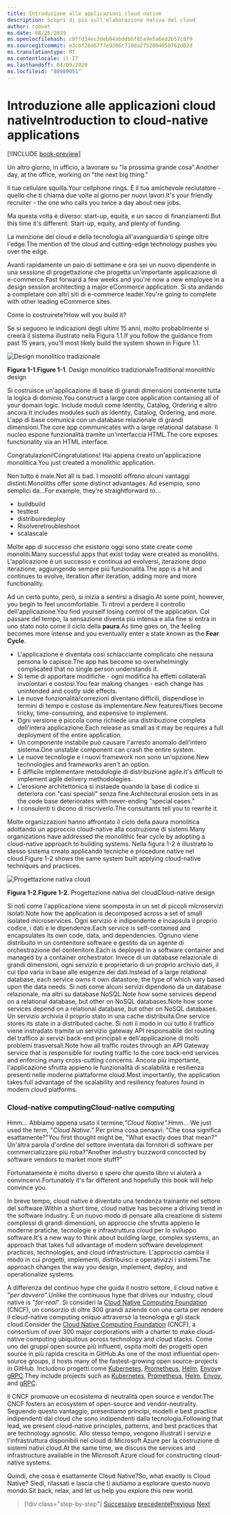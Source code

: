 ```yaml
---
title: Introduzione alle applicazioni cloud native
description: Scopri di più sull'elaborazione nativa del cloud
author: robvet
ms.date: 08/26/2019
ms.openlocfilehash: c9ffd34ec3deb04abddbbf85a9e5a6ed2b57c8f9
ms.sourcegitcommit: e3cbf26d67f7e9286c7108a2752804050762d02d
ms.translationtype: MT
ms.contentlocale: it-IT
ms.lasthandoff: 04/09/2020
ms.locfileid: "80989051"
---
```

# <a name="introduction-to-cloud-native-applications"></a><span data-ttu-id="01f0d-103">Introduzione alle applicazioni cloud native</span><span class="sxs-lookup"><span data-stu-id="01f0d-103">Introduction to cloud-native applications</span></span>

[!INCLUDE [book-preview](../../../includes/book-preview.md)]

<span data-ttu-id="01f0d-104">Un altro giorno, in ufficio, a lavorare su "la prossima grande cosa".</span><span class="sxs-lookup"><span data-stu-id="01f0d-104">Another day, at the office, working on "the next big thing."</span></span>

<span data-ttu-id="01f0d-105">Il tuo cellulare squilla.</span><span class="sxs-lookup"><span data-stu-id="01f0d-105">Your cellphone rings.</span></span> <span data-ttu-id="01f0d-106">È il tuo amichevole reclutatore - quello che ti chiama due volte al giorno per nuovi lavori.</span><span class="sxs-lookup"><span data-stu-id="01f0d-106">It's your friendly recruiter - the one who calls you twice a day about new jobs.</span></span>

<span data-ttu-id="01f0d-107">Ma questa volta è diverso: start-up, equità, e un sacco di finanziamenti.</span><span class="sxs-lookup"><span data-stu-id="01f0d-107">But this time it's different: Start-up, equity, and plenty of funding.</span></span>

<span data-ttu-id="01f0d-108">La menzione del cloud e della tecnologia all'avanguardia ti spinge oltre l'edge.</span><span class="sxs-lookup"><span data-stu-id="01f0d-108">The mention of the cloud and cutting-edge technology pushes you over the edge.</span></span>

<span data-ttu-id="01f0d-109">Avanti rapidamente un paio di settimane e ora sei un nuovo dipendente in una sessione di progettazione che progetta un'importante applicazione di e-commerce.</span><span class="sxs-lookup"><span data-stu-id="01f0d-109">Fast forward a few weeks and you're now a new employee in a design session architecting a major eCommerce application.</span></span> <span data-ttu-id="01f0d-110">Si sta andando a completare con altri siti di e-commerce leader.</span><span class="sxs-lookup"><span data-stu-id="01f0d-110">You're going to complete with other leading eCommerce sites.</span></span>

<span data-ttu-id="01f0d-111">Come lo costruirete?</span><span class="sxs-lookup"><span data-stu-id="01f0d-111">How will you build it?</span></span>

<span data-ttu-id="01f0d-112">Se si seguono le indicazioni degli ultimi 15 anni, molto probabilmente si creerà il sistema illustrato nella Figura 1.1.</span><span class="sxs-lookup"><span data-stu-id="01f0d-112">If you follow the guidance from past 15 years, you'll most likely build the system shown in Figure 1.1.</span></span>

![Design monolitico tradizionale](./media/monolithic-design.png)

<span data-ttu-id="01f0d-114">**Figura 1-1**.</span><span class="sxs-lookup"><span data-stu-id="01f0d-114">**Figure 1-1**.</span></span> <span data-ttu-id="01f0d-115">Design monolitico tradizionale</span><span class="sxs-lookup"><span data-stu-id="01f0d-115">Traditional monolithic design</span></span>

<span data-ttu-id="01f0d-116">Si costruisce un'applicazione di base di grandi dimensioni contenente tutta la logica di dominio.</span><span class="sxs-lookup"><span data-stu-id="01f0d-116">You construct a large core application containing all of your domain logic.</span></span> <span data-ttu-id="01f0d-117">Include moduli come Identity, Catalog, Ordering e altro ancora.</span><span class="sxs-lookup"><span data-stu-id="01f0d-117">It includes modules such as Identity, Catalog, Ordering, and more.</span></span> <span data-ttu-id="01f0d-118">L'app di base comunica con un database relazionale di grandi dimensioni.</span><span class="sxs-lookup"><span data-stu-id="01f0d-118">The core app communicates with a large relational database.</span></span> <span data-ttu-id="01f0d-119">Il nucleo espone funzionalità tramite un'interfaccia HTML.</span><span class="sxs-lookup"><span data-stu-id="01f0d-119">The core exposes functionality via an HTML interface.</span></span>

<span data-ttu-id="01f0d-120">Congratulazioni!</span><span class="sxs-lookup"><span data-stu-id="01f0d-120">Congratulations!</span></span>  <span data-ttu-id="01f0d-121">Hai appena creato un'applicazione monolitica.</span><span class="sxs-lookup"><span data-stu-id="01f0d-121">You just created a monolithic application.</span></span>

<span data-ttu-id="01f0d-122">Non tutto è male.</span><span class="sxs-lookup"><span data-stu-id="01f0d-122">Not all is bad.</span></span> <span data-ttu-id="01f0d-123">I monoliti offrono alcuni vantaggi distinti.</span><span class="sxs-lookup"><span data-stu-id="01f0d-123">Monoliths offer some distinct advantages.</span></span> <span data-ttu-id="01f0d-124">Ad esempio, sono semplici da...</span><span class="sxs-lookup"><span data-stu-id="01f0d-124">For example, they're straightforward to...</span></span>

- <span data-ttu-id="01f0d-125">build</span><span class="sxs-lookup"><span data-stu-id="01f0d-125">build</span></span>
- <span data-ttu-id="01f0d-126">test</span><span class="sxs-lookup"><span data-stu-id="01f0d-126">test</span></span>
- <span data-ttu-id="01f0d-127">distribuire</span><span class="sxs-lookup"><span data-stu-id="01f0d-127">deploy</span></span>
- <span data-ttu-id="01f0d-128">Risolvere</span><span class="sxs-lookup"><span data-stu-id="01f0d-128">troubleshoot</span></span>
- <span data-ttu-id="01f0d-129">scala</span><span class="sxs-lookup"><span data-stu-id="01f0d-129">scale</span></span>

<span data-ttu-id="01f0d-130">Molte app di successo che esistono oggi sono state create come monoliti.</span><span class="sxs-lookup"><span data-stu-id="01f0d-130">Many successful apps that exist today were created as monoliths.</span></span> <span data-ttu-id="01f0d-131">L'applicazione è un successo e continua ad evolversi, iterazione dopo iterazione, aggiungendo sempre più funzionalità.</span><span class="sxs-lookup"><span data-stu-id="01f0d-131">The app is a hit and continues to evolve, iteration after iteration, adding more and more functionality.</span></span>

<span data-ttu-id="01f0d-132">Ad un certo punto, però, si inizia a sentirsi a disagio.</span><span class="sxs-lookup"><span data-stu-id="01f0d-132">At some point, however, you begin to feel uncomfortable.</span></span> <span data-ttu-id="01f0d-133">Ti ritrovi a perdere il controllo dell'applicazione.</span><span class="sxs-lookup"><span data-stu-id="01f0d-133">You find yourself losing control of the application.</span></span> <span data-ttu-id="01f0d-134">Col passare del tempo, la sensazione diventa più intensa e alla fine si entra in uno stato noto come il ciclo della **paura**.</span><span class="sxs-lookup"><span data-stu-id="01f0d-134">As time goes on, the feeling becomes more intense and you eventually enter a state known as the **Fear Cycle**.</span></span>

- <span data-ttu-id="01f0d-135">L'applicazione è diventata così schiacciante complicato che nessuna persona lo capisce.</span><span class="sxs-lookup"><span data-stu-id="01f0d-135">The app has become so overwhelmingly complicated that no single person understands it.</span></span>
- <span data-ttu-id="01f0d-136">Si teme di apportare modifiche - ogni modifica ha effetti collaterali involontari e costosi.</span><span class="sxs-lookup"><span data-stu-id="01f0d-136">You fear making changes - each change has unintended and costly side effects.</span></span>
- <span data-ttu-id="01f0d-137">Le nuove funzionalità/correzioni diventano difficili, dispendiose in termini di tempo e costose da implementare.</span><span class="sxs-lookup"><span data-stu-id="01f0d-137">New features/fixes become tricky, time-consuming, and expensive to implement.</span></span>
- <span data-ttu-id="01f0d-138">Ogni versione è piccola come richiede una distribuzione completa dell'intera applicazione.</span><span class="sxs-lookup"><span data-stu-id="01f0d-138">Each release as small as it may be requires a full deployment of the entire application.</span></span>
- <span data-ttu-id="01f0d-139">Un componente instabile può causare l'arresto anomalo dell'intero sistema.</span><span class="sxs-lookup"><span data-stu-id="01f0d-139">One unstable component can crash the entire system.</span></span>
- <span data-ttu-id="01f0d-140">Le nuove tecnologie e i nuovi framework non sono un'opzione.</span><span class="sxs-lookup"><span data-stu-id="01f0d-140">New technologies and frameworks aren't an option.</span></span>
- <span data-ttu-id="01f0d-141">È difficile implementare metodologie di distribuzione agile.</span><span class="sxs-lookup"><span data-stu-id="01f0d-141">It's difficult to implement agile delivery methodologies.</span></span>
- <span data-ttu-id="01f0d-142">L'erosione architettonica si instaede quando la base di codice si deteriora con "casi speciali" senza fine.</span><span class="sxs-lookup"><span data-stu-id="01f0d-142">Architectural erosion sets in as the code base deteriorates with never-ending "special cases."</span></span>
- <span data-ttu-id="01f0d-143">I consulenti ti dicono di riscriverlo.</span><span class="sxs-lookup"><span data-stu-id="01f0d-143">The consultants tell you to rewrite it.</span></span>

<span data-ttu-id="01f0d-144">Molte organizzazioni hanno affrontato il ciclo della paura monolitica adottando un approccio cloud-native alla costruzione di sistemi.</span><span class="sxs-lookup"><span data-stu-id="01f0d-144">Many organizations have addressed the monolithic fear cycle by adopting a cloud-native approach to building systems.</span></span> <span data-ttu-id="01f0d-145">Nella figura 1-2 è illustrato lo stesso sistema creato applicando tecniche e procedure native nel cloud.</span><span class="sxs-lookup"><span data-stu-id="01f0d-145">Figure 1-2 shows the same system built applying cloud-native techniques and practices.</span></span>

![Progettazione nativa cloud](./media/cloud-native-design.png)

<span data-ttu-id="01f0d-147">**Figura 1-2**.</span><span class="sxs-lookup"><span data-stu-id="01f0d-147">**Figure 1-2**.</span></span> <span data-ttu-id="01f0d-148">Progettazione nativa del cloud</span><span class="sxs-lookup"><span data-stu-id="01f0d-148">Cloud-native design</span></span>

<span data-ttu-id="01f0d-149">Si noti come l'applicazione viene scomposta in un set di piccoli microservizi isolati.</span><span class="sxs-lookup"><span data-stu-id="01f0d-149">Note how the application is decomposed across a set of small isolated microservices.</span></span> <span data-ttu-id="01f0d-150">Ogni servizio è indipendente e incapsula il proprio codice, i dati e le dipendenze.</span><span class="sxs-lookup"><span data-stu-id="01f0d-150">Each service is self-contained and encapsulates its own code, data, and dependencies.</span></span> <span data-ttu-id="01f0d-151">Ognuno viene distribuito in un contenitore software e gestito da un agente di orchestrazione del contenitore.</span><span class="sxs-lookup"><span data-stu-id="01f0d-151">Each is deployed in a software container and managed by a container orchestrator.</span></span> <span data-ttu-id="01f0d-152">Invece di un database relazionale di grandi dimensioni, ogni servizio è proprietario di un proprio archivio dati, il cui tipo varia in base alle esigenze dei dati.</span><span class="sxs-lookup"><span data-stu-id="01f0d-152">Instead of a large relational database, each service owns it own datastore, the type of which vary based upon the data needs.</span></span> <span data-ttu-id="01f0d-153">Si noti come alcuni servizi dipendono da un database relazionale, ma altri su database NoSQL.Note how some services depend on a relational database, but other on NoSQL databases.</span><span class="sxs-lookup"><span data-stu-id="01f0d-153">Note how some services depend on a relational database, but other on NoSQL databases.</span></span> <span data-ttu-id="01f0d-154">Un servizio archivia il proprio stato in una cache distribuita.</span><span class="sxs-lookup"><span data-stu-id="01f0d-154">One service stores its state in a distributed cache.</span></span> <span data-ttu-id="01f0d-155">Si noti il modo in cui tutto il traffico viene instradato tramite un servizio gateway API responsabile del routing del traffico ai servizi back-end principali e dell'applicazione di molti problemi trasversali.</span><span class="sxs-lookup"><span data-stu-id="01f0d-155">Note how all traffic routes through an API Gateway service that is responsible for routing traffic to the core back-end services  and enforcing many cross-cutting concerns.</span></span> <span data-ttu-id="01f0d-156">Ancora più importante, l'applicazione sfrutta appieno le funzionalità di scalabilità e resilienza presenti nelle moderne piattaforme cloud.</span><span class="sxs-lookup"><span data-stu-id="01f0d-156">Most importantly, the application takes full advantage of the scalability and resiliency features found in modern cloud platforms.</span></span>

### <a name="cloud-native-computing"></a><span data-ttu-id="01f0d-157">Cloud-native computing</span><span class="sxs-lookup"><span data-stu-id="01f0d-157">Cloud-native computing</span></span>

<span data-ttu-id="01f0d-158">Hmm... Abbiamo appena usato il termine,*"Cloud Native".*</span><span class="sxs-lookup"><span data-stu-id="01f0d-158">Hmm... We just used the term, "*Cloud Native*."</span></span> <span data-ttu-id="01f0d-159">Per prima cosa pensavi: "Che cosa significa esattamente?"</span><span class="sxs-lookup"><span data-stu-id="01f0d-159">You first thought might be, "What exactly does that mean?"</span></span> <span data-ttu-id="01f0d-160">Un'altra parola d'ordine del settore inventata dai fornitori di software per commercializzare più roba?"</span><span class="sxs-lookup"><span data-stu-id="01f0d-160">Another industry buzzword concocted by software vendors to market more stuff?"</span></span>

<span data-ttu-id="01f0d-161">Fortunatamente è molto diverso e spero che questo libro vi aiuterà a convincervi.</span><span class="sxs-lookup"><span data-stu-id="01f0d-161">Fortunately it's far different and hopefully this book will help convince you.</span></span>

<span data-ttu-id="01f0d-162">In breve tempo, cloud native è diventato una tendenza trainante nel settore del software.</span><span class="sxs-lookup"><span data-stu-id="01f0d-162">Within a short time, cloud native has become a driving trend in the software industry.</span></span> <span data-ttu-id="01f0d-163">È un nuovo modo di pensare alla creazione di sistemi complessi di grandi dimensioni, un approccio che sfrutta appieno le moderne pratiche, tecnologie e infrastruttura cloud per lo sviluppo software.</span><span class="sxs-lookup"><span data-stu-id="01f0d-163">It's a new way to think about building large, complex systems, an approach that takes full advantage of modern software development practices, technologies, and cloud infrastructure.</span></span> <span data-ttu-id="01f0d-164">L'approccio cambia il modo in cui progetti, implementi, distribuisci e operativizzi i sistemi.</span><span class="sxs-lookup"><span data-stu-id="01f0d-164">The approach changes the way you design, implement, deploy, and operationalize systems.</span></span>

<span data-ttu-id="01f0d-165">A differenza del continuo hype che guida il nostro settore, il cloud native è "*per davvero*".</span><span class="sxs-lookup"><span data-stu-id="01f0d-165">Unlike the continuous hype that drives our industry, cloud native is "*for-real*".</span></span> <span data-ttu-id="01f0d-166">Si consideri la [Cloud Native Computing Foundation](https://www.cncf.io/) (CNCF), un consorzio di oltre 300 grandi aziende con una carta per rendere il cloud-native computing oniquo attraverso la tecnologia e gli stack cloud.</span><span class="sxs-lookup"><span data-stu-id="01f0d-166">Consider the [Cloud Native Computing Foundation](https://www.cncf.io/) (CNCF), a consortium of over 300 major corporations with a charter to make cloud-native computing ubiquitous across technology and cloud stacks.</span></span> <span data-ttu-id="01f0d-167">Come uno dei gruppi open source più influenti, ospita molti dei progetti open source in più rapida crescita in GitHub.</span><span class="sxs-lookup"><span data-stu-id="01f0d-167">As one of the most influential open-source groups, it hosts many of the fastest-growing open source-projects in GitHub.</span></span> <span data-ttu-id="01f0d-168">Includono progetti come [Kubernetes](https://kubernetes.io/), [Prometheus](https://prometheus.io/), [Helm](https://helm.sh/), [Envoy](https://www.envoyproxy.io/)e [gRPC](https://grpc.io/).</span><span class="sxs-lookup"><span data-stu-id="01f0d-168">They include projects such as [Kubernetes](https://kubernetes.io/), [Prometheus](https://prometheus.io/), [Helm](https://helm.sh/), [Envoy](https://www.envoyproxy.io/), and [gRPC](https://grpc.io/).</span></span>

<span data-ttu-id="01f0d-169">Il CNCF promuove un ecosistema di neutralità open source e vendor.</span><span class="sxs-lookup"><span data-stu-id="01f0d-169">The CNCF fosters an ecosystem of open-source and vendor-neutrality.</span></span> <span data-ttu-id="01f0d-170">Seguendo questo vantaggio, presentiamo principi, modelli e best practice indipendenti dal cloud che sono indipendenti dalla tecnologia.</span><span class="sxs-lookup"><span data-stu-id="01f0d-170">Following that lead, we present cloud-native principles, patterns, and best practices that are technology agnostic.</span></span> <span data-ttu-id="01f0d-171">Allo stesso tempo, vengono illustrati i servizi e l'infrastruttura disponibili nel cloud di Microsoft Azure per la costruzione di sistemi nativi cloud.</span><span class="sxs-lookup"><span data-stu-id="01f0d-171">At the same time, we discuss the services and infrastructure available in the Microsoft Azure cloud for constructing cloud-native systems.</span></span>

<span data-ttu-id="01f0d-172">Quindi, che cosa è esattamente Cloud Native?</span><span class="sxs-lookup"><span data-stu-id="01f0d-172">So, what exactly is Cloud Native?</span></span> <span data-ttu-id="01f0d-173">Siedi, rilassati e lascia che ti aiutiamo a esplorare questo nuovo mondo.</span><span class="sxs-lookup"><span data-stu-id="01f0d-173">Sit back, relax, and let us help you explore this new world.</span></span>

>[!div class="step-by-step"]
><span data-ttu-id="01f0d-174">[Successivo](index.md)
>[precedente](definition.md)</span><span class="sxs-lookup"><span data-stu-id="01f0d-174">[Previous](index.md)
[Next](definition.md)</span></span>
